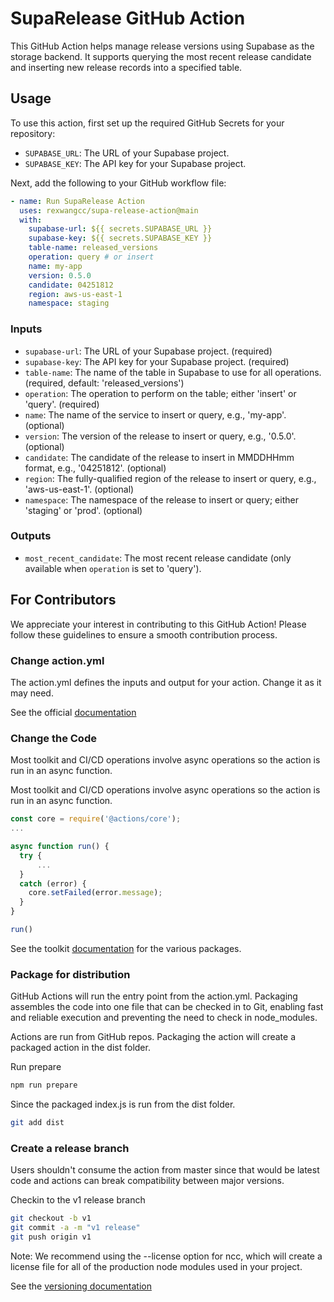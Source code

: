 # SupaRelease GitHub Action

This GitHub Action helps manage release versions using Supabase as the storage backend. It supports querying the most recent release candidate and inserting new release records into a specified table.

## Usage

To use this action, first set up the required GitHub Secrets for your repository:

- `SUPABASE_URL`: The URL of your Supabase project.
- `SUPABASE_KEY`: The API key for your Supabase project.

Next, add the following to your GitHub workflow file:

```yaml
- name: Run SupaRelease Action
  uses: rexwangcc/supa-release-action@main
  with:
    supabase-url: ${{ secrets.SUPABASE_URL }}
    supabase-key: ${{ secrets.SUPABASE_KEY }}
    table-name: released_versions
    operation: query # or insert
    name: my-app
    version: 0.5.0
    candidate: 04251812
    region: aws-us-east-1
    namespace: staging
```

### Inputs

- `supabase-url`: The URL of your Supabase project. (required)
- `supabase-key`: The API key for your Supabase project. (required)
- `table-name`: The name of the table in Supabase to use for all operations. (required, default: 'released_versions')
- `operation`: The operation to perform on the table; either 'insert' or 'query'. (required)
- `name`: The name of the service to insert or query, e.g., 'my-app'. (optional)
- `version`: The version of the release to insert or query, e.g., '0.5.0'. (optional)
- `candidate`: The candidate of the release to insert in MMDDHHmm format, e.g., '04251812'. (optional)
- `region`: The fully-qualified region of the release to insert or query, e.g., 'aws-us-east-1'. (optional)
- `namespace`: The namespace of the release to insert or query; either 'staging' or 'prod'. (optional)

### Outputs

- `most_recent_candidate`: The most recent release candidate (only available when `operation` is set to 'query').

## For Contributors

We appreciate your interest in contributing to this GitHub Action! Please follow these guidelines to ensure a smooth contribution process.

### Change action.yml

The action.yml defines the inputs and output for your action. Change it as it may need.

See the official [documentation](https://docs.github.com/en/actions/creating-actions/metadata-syntax-for-github-actions)

### Change the Code

Most toolkit and CI/CD operations involve async operations so the action is run in an async function.

Most toolkit and CI/CD operations involve async operations so the action is run in an async function.

```js
const core = require('@actions/core');
...

async function run() {
  try {
      ...
  }
  catch (error) {
    core.setFailed(error.message);
  }
}

run()
```

See the toolkit [documentation](https://github.com/actions/toolkit/blob/master/README.md#packages) for the various packages.

### Package for distribution

GitHub Actions will run the entry point from the action.yml. Packaging assembles the code into one file that can be checked in to Git, enabling fast and reliable execution and preventing the need to check in node_modules.

Actions are run from GitHub repos. Packaging the action will create a packaged action in the dist folder.

Run prepare

```bash
npm run prepare
```

Since the packaged index.js is run from the dist folder.

```bash
git add dist
```

### Create a release branch

Users shouldn't consume the action from master since that would be latest code and actions can break compatibility between major versions.

Checkin to the v1 release branch

```bash
git checkout -b v1
git commit -a -m "v1 release"
git push origin v1
```

Note: We recommend using the --license option for ncc, which will create a license file for all of the production node modules used in your project.

See the [versioning documentation](https://github.com/actions/toolkit/blob/master/docs/action-versioning.md)
